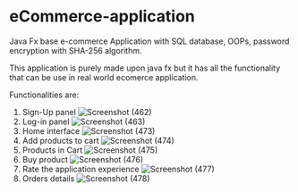 # eCommerce-application
Java Fx base e-commerce Application with SQL database, OOPs, password encryption with SHA-256 algorithm.

This application is purely made upon java fx but it has all the functionality that can be use in real world ecomerce application.

Functionalities are:

1. Sign-Up panel
![Screenshot (462)](https://user-images.githubusercontent.com/86247957/224391915-93a12b61-749e-45b3-bcc9-63db8b3f38b9.png)
2. Log-in panel
![Screenshot (463)](https://user-images.githubusercontent.com/86247957/224392746-326823cb-d67a-4006-91d3-b0c7887a1984.png)
3. Home interface
![Screenshot (473)](https://user-images.githubusercontent.com/86247957/224392811-9919762c-55e5-403b-9e87-08566a3a3dc8.png)
4. Add products to cart 
![Screenshot (474)](https://user-images.githubusercontent.com/86247957/224392848-bd6198f9-d8f6-470a-ab88-1120225cbef1.png)
5. Products in Cart
![Screenshot (475)](https://user-images.githubusercontent.com/86247957/224392900-8485a38b-0071-4a68-a610-b873557081ef.png)
6. Buy product
![Screenshot (476)](https://user-images.githubusercontent.com/86247957/224393285-4648284c-e60a-48a4-a331-c3f444e77046.png)
7. Rate the application experience
![Screenshot (477)](https://user-images.githubusercontent.com/86247957/224393308-5ca428f0-390c-4dfe-a94e-592a1101fd4c.png)
8. Orders details
![Screenshot (478)](https://user-images.githubusercontent.com/86247957/224393344-048bcf0e-3ab7-4738-87c0-fba9e3caa678.png)

